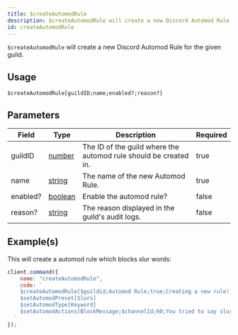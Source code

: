 ```yaml
---
title: $createAutomodRule
description: $createAutomodRule will create a new Discord Automod Rule for the given guild.
id: createAutomodRule
---
```


`$createAutomodRule` will create a new Discord Automod Rule for the given guild.

## Usage

```aoi
$createAutomodRule[guildID;name;enabled?;reason?]
```

## Parameters

| Field    | Type                                                                                                | Description                                                      | Required |
| -------- | --------------------------------------------------------------------------------------------------- | ---------------------------------------------------------------- | -------- |
| guildID  | [number](https://developer.mozilla.org/en-US/docs/Web/JavaScript/Reference/Global_Objects/Number)   | The ID of the guild where the automod rule should be created in. | true     |
| name     | [string](https://developer.mozilla.org/en-US/docs/Web/JavaScript/Reference/Global_Objects/String)   | The name of the new Automod Rule.                                | true     |
| enabled? | [boolean](https://developer.mozilla.org/en-US/docs/Web/JavaScript/Reference/Global_Objects/Boolean) | Enable the automod rule?                                         | false    |
| reason?  | [string](https://developer.mozilla.org/en-US/docs/Web/JavaScript/Reference/Global_Objects/String)   | The reason displayed in the guild's audit logs.                  | false    |

## Example(s)

This will create a automod rule which blocks slur words:

```javascript
client.command({
    name: "createAutomodRule",
    code: `
    $createAutomodRule[$guildid;Automod Rule;true;Creating a new rule!]
    $setAutomodPreset[Slurs]
    $setAutomodType[Keyword]
    $setAutomodActions[BlockMessage;$channelId;60;You tried to say slurs, you got blocked!]  
  `
});
```
